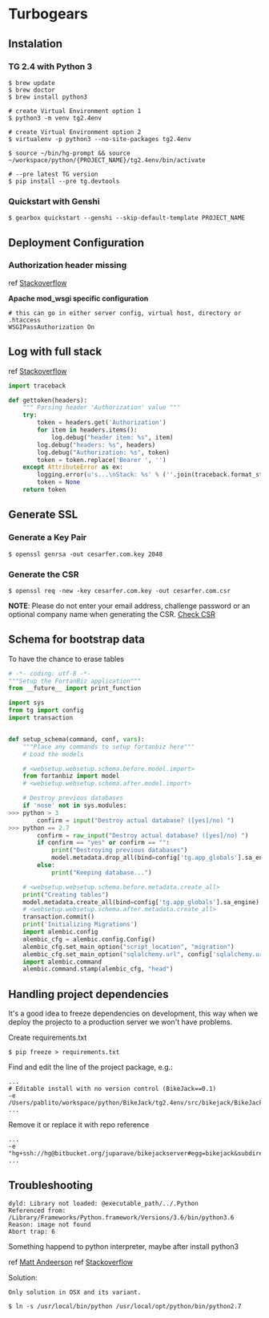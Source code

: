 # Turbogears

## Instalation

### TG 2.4 with Python 3

    $ brew update
    $ brew doctor
    $ brew install python3

    # create Virtual Environment option 1
    $ python3 -m venv tg2.4env

    # create Virtual Environment option 2
    $ virtualenv -p python3 --no-site-packages tg2.4env

    $ source ~/bin/hg-prompt && source ~/workspace/python/{PROJECT_NAME}/tg2.4env/bin/activate

    # --pre latest TG version 
    $ pip install --pre tg.devtools

### Quickstart with Genshi

    $ gearbox quickstart --genshi --skip-default-template PROJECT_NAME

## Deployment Configuration 

### Authorization header missing

ref [Stackoverflow](https://stackoverflow.com/questions/13387516/authorization-header-missing-in-django-rest-framework-is-apache-to-blame)

**Apache mod_wsgi specific configuration**

    # this can go in either server config, virtual host, directory or .htaccess 
    WSGIPassAuthorization On

## Log with full stack

ref [Stackoverflow](https://stackoverflow.com/questions/1508467/log-exception-with-traceback)

```python
import traceback

def gettoken(headers):
    """ Parsing header 'Authorization' value """
    try:
        token = headers.get('Authorization')
        for item in headers.items():
            log.debug("header item: %s", item)
        log.debug("headers: %s", headers)
        log.debug("Authorization: %s", token)
        token = token.replace('Bearer ', '')
    except AttributeError as ex:
        logging.error(u's...\nStack: %s' % (''.join(traceback.format_stack())), exc_info=True)
        token = None
    return token
```

## Generate SSL

### Generate a Key Pair
 
    $ openssl genrsa -out cesarfer.com.key 2048

### Generate the CSR

    $ openssl req -new -key cesarfer.com.key -out cesarfer.com.csr 

**NOTE**: Please do not enter your email address, challenge password or an optional company name when generating the CSR.
[Check CSR](https://ssltools.digicert.com/checker/views/csrCheck.jsp)

## Schema for bootstrap data

To have the chance to erase tables

```python
# -*- coding: utf-8 -*-
"""Setup the FortanBiz application"""
from __future__ import print_function

import sys
from tg import config
import transaction


def setup_schema(command, conf, vars):
    """Place any commands to setup fortanbiz here"""
    # Load the models

    # <websetup.websetup.schema.before.model.import>
    from fortanbiz import model
    # <websetup.websetup.schema.after.model.import>

    # Destroy previous databases
    if 'nose' not in sys.modules:
>>> python > 3
        confirm = input("Destroy actual database? ([yes]/no) ")
>>> python == 2.7
        confirm = raw_input("Destroy actual database? ([yes]/no) ")
        if confirm == "yes" or confirm == "":
            print("Destroying previous databases")
            model.metadata.drop_all(bind=config['tg.app_globals'].sa_engine)
        else:
            print("Keeping database...")

    # <websetup.websetup.schema.before.metadata.create_all>
    print("Creating tables")
    model.metadata.create_all(bind=config['tg.app_globals'].sa_engine)
    # <websetup.websetup.schema.after.metadata.create_all>
    transaction.commit()
    print('Initializing Migrations')
    import alembic.config
    alembic_cfg = alembic.config.Config()
    alembic_cfg.set_main_option("script_location", "migration")
    alembic_cfg.set_main_option("sqlalchemy.url", config['sqlalchemy.url'])
    import alembic.command
    alembic.command.stamp(alembic_cfg, "head")

```

## Handling project dependencies

It's a good idea to freeze dependencies on development, this way when we deploy the projecto to a production server we won't have problems.

Create requirements.txt

    $ pip freeze > requirements.txt

Find and edit the line of the project package, e.g.:

    ...
    # Editable install with no version control (BikeJack==0.1)
    -e /Users/pablito/workspace/python/BikeJack/tg2.4env/src/bikejack/BikeJack
    ...

Remove it or replace it with repo reference

    ...
    -e "hg+ssh://hg@bitbucket.org/juparave/bikejackserver#egg=bikejack&subdirectory=BikeJack"
    ...


## Troubleshooting

    dyld: Library not loaded: @executable_path/../.Python
    Referenced from: /Library/Frameworks/Python.framework/Versions/3.6/bin/python3.6
    Reason: image not found
    Abort trap: 6

Something happend to python interpreter, maybe after install python3

ref [Matt Andeerson](https://mattbanderson.com/so-you-hosed-your-mac-os-python-install/)
ref [Stackoverflow](https://stackoverflow.com/questions/31768128/pip-installation-usr-local-opt-python-bin-python2-7-bad-interpreter-no-such-f)

Solution:

    Only solution in OSX and its variant.

    $ ln -s /usr/local/bin/python /usr/local/opt/python/bin/python2.7

